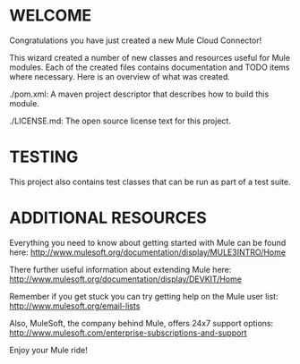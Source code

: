 WELCOME
=======
Congratulations you have just created a new Mule Cloud Connector!

This wizard created a number of new classes and resources useful for Mule
modules.  Each of the created files contains documentation and TODO
items where necessary.  Here is an overview of what was created.

./pom.xml:
A maven project descriptor that describes how to build this module.

./LICENSE.md:
The open source license text for this project.

TESTING
=======

This  project also contains test classes that can be run as part of a test
suite.

ADDITIONAL RESOURCES
====================
Everything you need to know about getting started with Mule can be found here:
http://www.mulesoft.org/documentation/display/MULE3INTRO/Home

There further useful information about extending Mule here:
http://www.mulesoft.org/documentation/display/DEVKIT/Home

Remember if you get stuck you can try getting help on the Mule user list:
http://www.mulesoft.org/email-lists

Also, MuleSoft, the company behind Mule, offers 24x7 support options:
http://www.mulesoft.com/enterprise-subscriptions-and-support

Enjoy your Mule ride!